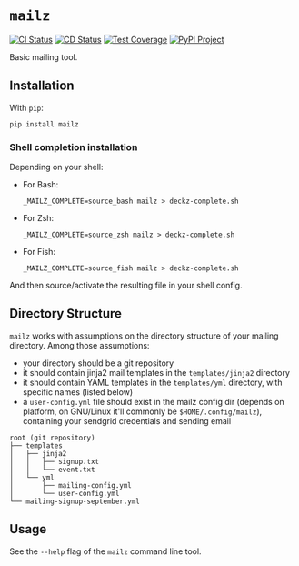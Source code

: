 # `mailz`

[![CI Status](https://img.shields.io/github/workflow/status/m09/mailz/CI?label=CI&style=for-the-badge)](https://github.com/m09/mailz/actions?query=workflow%3ACI)
[![CD Status](https://img.shields.io/github/workflow/status/m09/mailz/CD?label=CD&style=for-the-badge)](https://github.com/m09/mailz/actions?query=workflow%3ACD)
[![Test Coverage](https://img.shields.io/codecov/c/github/m09/mailz?style=for-the-badge)](https://codecov.io/gh/m09/mailz)
[![PyPI Project](https://img.shields.io/pypi/v/mailz?style=for-the-badge)](https://pypi.org/project/mailz/)

Basic mailing tool.

## Installation

With `pip`:

```shell
pip install mailz
```

### Shell completion installation

Depending on your shell:

- For Bash:

    ```shell
    _MAILZ_COMPLETE=source_bash mailz > deckz-complete.sh
    ```

- For Zsh:

    ```shell
    _MAILZ_COMPLETE=source_zsh mailz > deckz-complete.sh
    ```

- For Fish:

    ```shell
    _MAILZ_COMPLETE=source_fish mailz > deckz-complete.sh
    ```

And then source/activate the resulting file in your shell config.

## Directory Structure

`mailz` works with assumptions on the directory structure of your mailing directory. Among those assumptions:

- your directory should be a git repository
- it should contain jinja2 mail templates in the `templates/jinja2` directory
- it should contain YAML templates in the `templates/yml` directory, with specific names (listed below)
- a `user-config.yml` file should exist in the mailz config dir (depends on platform, on GNU/Linux it'll commonly be `$HOME/.config/mailz`), containing your sendgrid credentials and sending email

```text
root (git repository)
├── templates
│   ├── jinja2
│   │   ├── signup.txt
│   │   └── event.txt
│   └── yml
│       ├── mailing-config.yml
│       └── user-config.yml
└── mailing-signup-september.yml
```

## Usage

See the `--help` flag of the `mailz` command line tool.
